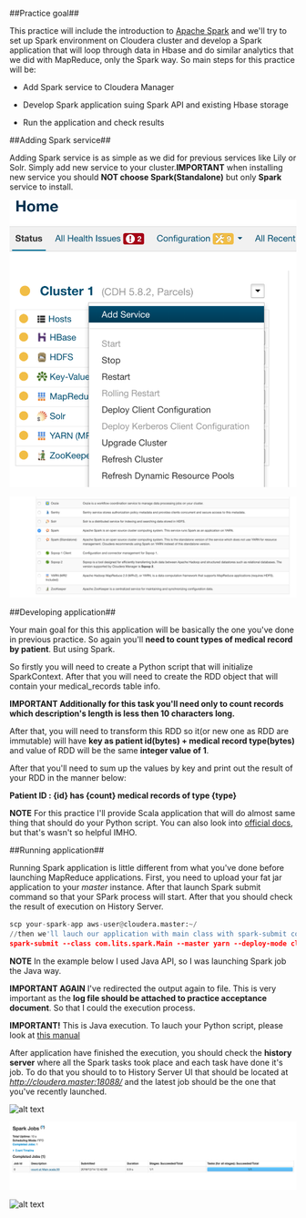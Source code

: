 ##Practice goal##

This practice will include the introduction to [Apache Spark](http://spark.apache.org/) and we'll try to set up Spark environment on Cloudera cluster and develop a Spark application that will loop through data in Hbase and do similar analytics that we did with MapReduce, only the Spark way. So main steps for this practice will be:

  * Add Spark service to Cloudera Manager

  * Develop Spark application suing Spark API and existing Hbase storage

  * Run the application and check results

##Adding Spark service##

Adding Spark service is as simple as we did for previous services like Lily or Solr. Simply add new service to your cluster.**IMPORTANT** when installing new service you should **NOT choose Spark(Standalone)** but only **Spark** service to install.

![alt text](images/add-service-3.png "Addding new service")

![alt text](images/spark-install.png "Installing spark")

##Developing application##

Your main goal for this this application will be basically the one you've done in previous practice. So again you'll **need to count types of medical record by patient**. But using Spark.

So firstly you will need to create a Python script that will initialize SparkContext. After that you will need to create the RDD object that will contain your medical_records table info.

**IMPORTANT Additionally for this task you'll need only to count records which description's length is less then 10 characters long.**

After that, you will need to transform this RDD so it(or new one as RDD are immutable) will have **key as patient id(bytes) + medical record type(bytes)** and value of RDD will be the same **integer value of 1**.

After that you'll need to sum up the values by key and print out the result of your RDD in the manner below:

**Patient ID : {id} has {count} medical records of type {type}**

**NOTE** For this practice I'll provide Scala application that will do almost same thing that should do your Python script. You can also look into [official docs](https://spark.apache.org/docs/0.9.1/python-programming-guide.html), but that's wasn't so helpful IMHO.

##Running application##

Running Spark application is little different from what you've done before launching MapReduce applications. First, you need to upload your fat jar application to your *master* instance. After that launch Spark submit command so that your SPark process will start. After that you should check the result of execution on History Server.

```python
scp your-spark-app aws-user@cloudera.master:~/
//then we'll lauch our application with main class with spark-submit command
spark-submit --class com.lits.spark.Main --master yarn --deploy-mode client /home/ec2-user/spark-test-1.0-SNAPSHOT-jar-with-dependencies.jar >> /home/ec2-user/app.log

```

**NOTE** In the example below I used Java API, so I was launching Spark job the Java way.

**IMPORTANT AGAIN** I've redirected the output again to file. This is very important as the **log file should be attached to practice acceptance document**. So that I could the execution process.

**IMPORTANT!** This is Java execution. To lauch your Python script, please look at [this manual](https://spark.apache.org/docs/0.9.1/quick-start.html#a-standalone-app-in-python)

After application have finished the execution, you should check the **history server** where all the Spark tasks took place and each task have done it's job. To do that you should to to History Server UI that should be located at *http://cloudera.master:18088/* and the latest job should be the one that you've recently launched.

![alt text](images/park-history-server.png "Spark history server")

![alt text](images/spark-job.png "Spark job")

![alt text](images/spark-job-execution..png "Jo Execution Details")
